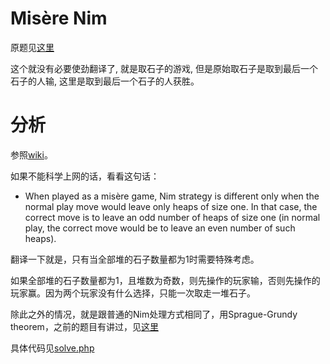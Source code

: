 # Misère Nim
原题见[这里](https://www.hackerrank.com/challenges/misere-nim-1/problem)

这个就没有必要使劲翻译了, 就是取石子的游戏, 但是原始取石子是取到最后一个石子的人输, 这里是取到最后一个石子的人获胜。

# 分析
参照[wiki](https://en.wikipedia.org/wiki/Nim)。

如果不能科学上网的话，看看这句话：
* When played as a misère game, Nim strategy is different only when the normal play move would leave only heaps of size one. In that case, the correct move is to leave an odd number of heaps of size one (in normal play, the correct move would be to leave an even number of such heaps).

翻译一下就是，只有当全部堆的石子数量都为1时需要特殊考虑。

如果全部堆的石子数量都为1，且堆数为奇数，则先操作的玩家输，否则先操作的玩家赢。因为两个玩家没有什么选择，只能一次取走一堆石子。

除此之外的情况，就是跟普通的Nim处理方式相同了，用Sprague-Grundy theorem，之前的题目有讲过，见[这里](../Stones-Game)

具体代码见[solve.php](./solve.php)